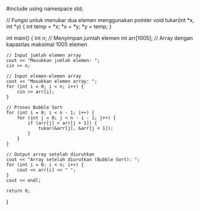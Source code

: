 #include <iostream>
using namespace std;

// Fungsi untuk menukar dua elemen menggunakan pointer
void tukar(int *x, int *y) {
    int temp = *x;
    *x = *y;
    *y = temp;
}

int main() {
    int n;                 // Menyimpan jumlah elemen
    int arr[1005];         // Array dengan kapasitas maksimal 1005 elemen

    // Input jumlah elemen array
    cout << "Masukkan jumlah elemen: ";
    cin >> n;

    // Input elemen-elemen array
    cout << "Masukkan elemen array: ";
    for (int i = 0; i < n; i++) {
        cin >> arr[i];
    }

    // Proses Bubble Sort
    for (int i = 0; i < n - 1; i++) {           
        for (int j = 0; j < n - i - 1; j++) {  
            if (arr[j] > arr[j + 1]) {         
                tukar(&arr[j], &arr[j + 1]);   
            }
        }
    }

    // Output array setelah diurutkan
    cout << "Array setelah diurutkan (Bubble Sort): ";
    for (int i = 0; i < n; i++) {
        cout << arr[i] << " ";
    }
    cout << endl;

    return 0;
}
